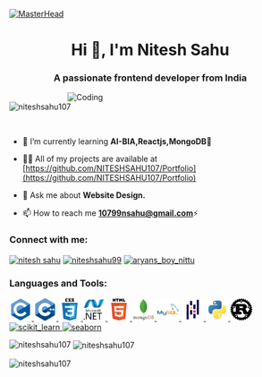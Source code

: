 [![MasterHead](https://png.pngtree.com/thumb_back/fh260/back_our/20190620/ourmid/pngtree-splash-ink-simple-minimalistic-black-and-white-poster-background-image_161368.jpg)](https://niteshsahu107.io)
<h1 align="center">Hi 👋, I'm Nitesh Sahu</h1>
<h3 align="center">A passionate frontend developer from India</h3>
<img align="right" alt="Coding" width="400" src="https://user-images.githubusercontent.com/58518192/87162442-bf3e8180-c2e7-11ea-9f2a-53a50306b7ce.gif" />

<p align="left"> <img src="https://komarev.com/ghpvc/?username=niteshsahu107&label=Profile%20views&color=0e75b6&style=flat" alt="niteshsahu107" /> </p>

<p align="left"> <a href="https://twitter.com/" target="blank"><img src="https://img.shields.io/twitter/follow/?logo=twitter&style=for-the-badge" alt="" /></a> </p>


- 🌱 I’m currently learning **AI-BIA,Reactjs,MongoDB**🔭

- 👨‍💻 All of my projects are available at [https://github.com/NITESHSAHU107/Portfolio](https://github.com/NITESHSAHU107/Portfolio)

- 💬 Ask me about **Website Design.**

- 📫 How to reach me **10799nsahu@gmail.com**⚡ 

<h3 align="left">Connect with me:</h3>
<p align="left">
<a href="https://linkedin.com/in/nitesh sahu" target="blank"><img align="center" src="https://raw.githubusercontent.com/rahuldkjain/github-profile-readme-generator/master/src/images/icons/Social/linked-in-alt.svg" alt="nitesh sahu" height="30" width="40" /></a>
<a href="https://kaggle.com/niteshsahu99" target="blank"><img align="center" src="https://raw.githubusercontent.com/rahuldkjain/github-profile-readme-generator/master/src/images/icons/Social/kaggle.svg" alt="niteshsahu99" height="30" width="40" /></a>
<a href="https://instagram.com/aryans_boy_nittu" target="blank"><img align="center" src="https://raw.githubusercontent.com/rahuldkjain/github-profile-readme-generator/master/src/images/icons/Social/instagram.svg" alt="aryans_boy_nittu" height="30" width="40" /></a>
</p>

<h3 align="left">Languages and Tools:</h3>
<p align="left"> <a href="https://www.cprogramming.com/" target="_blank" rel="noreferrer"> <img src="https://raw.githubusercontent.com/devicons/devicon/master/icons/c/c-original.svg" alt="c" width="40" height="40"/> </a> <a href="https://www.w3schools.com/cpp/" target="_blank" rel="noreferrer"> <img src="https://raw.githubusercontent.com/devicons/devicon/master/icons/cplusplus/cplusplus-original.svg" alt="cplusplus" width="40" height="40"/> </a> <a href="https://www.w3schools.com/css/" target="_blank" rel="noreferrer"> <img src="https://raw.githubusercontent.com/devicons/devicon/master/icons/css3/css3-original-wordmark.svg" alt="css3" width="40" height="40"/> </a> <a href="https://dotnet.microsoft.com/" target="_blank" rel="noreferrer"> <img src="https://raw.githubusercontent.com/devicons/devicon/master/icons/dot-net/dot-net-original-wordmark.svg" alt="dotnet" width="40" height="40"/> </a> <a href="https://www.w3.org/html/" target="_blank" rel="noreferrer"> <img src="https://raw.githubusercontent.com/devicons/devicon/master/icons/html5/html5-original-wordmark.svg" alt="html5" width="40" height="40"/> </a> <a href="https://www.mongodb.com/" target="_blank" rel="noreferrer"> <img src="https://raw.githubusercontent.com/devicons/devicon/master/icons/mongodb/mongodb-original-wordmark.svg" alt="mongodb" width="40" height="40"/> </a> <a href="https://www.mysql.com/" target="_blank" rel="noreferrer"> <img src="https://raw.githubusercontent.com/devicons/devicon/master/icons/mysql/mysql-original-wordmark.svg" alt="mysql" width="40" height="40"/> </a> <a href="https://pandas.pydata.org/" target="_blank" rel="noreferrer"> <img src="https://raw.githubusercontent.com/devicons/devicon/2ae2a900d2f041da66e950e4d48052658d850630/icons/pandas/pandas-original.svg" alt="pandas" width="40" height="40"/> </a> <a href="https://www.python.org" target="_blank" rel="noreferrer"> <img src="https://raw.githubusercontent.com/devicons/devicon/master/icons/python/python-original.svg" alt="python" width="40" height="40"/> </a> <a href="https://www.rust-lang.org" target="_blank" rel="noreferrer"> <img src="https://raw.githubusercontent.com/devicons/devicon/master/icons/rust/rust-plain.svg" alt="rust" width="40" height="40"/> </a> <a href="https://scikit-learn.org/" target="_blank" rel="noreferrer"> <img src="https://upload.wikimedia.org/wikipedia/commons/0/05/Scikit_learn_logo_small.svg" alt="scikit_learn" width="40" height="40"/> </a> <a href="https://seaborn.pydata.org/" target="_blank" rel="noreferrer"> <img src="https://seaborn.pydata.org/_images/logo-mark-lightbg.svg" alt="seaborn" width="40" height="40"/> </a> </p>

<p><img align="left" src="https://github-readme-stats.vercel.app/api/top-langs?username=niteshsahu107&show_icons=true&locale=en&layout=compact" alt="niteshsahu107" /></p>

<p>&nbsp;<img align="center" src="https://github-readme-stats.vercel.app/api?username=niteshsahu107&show_icons=true&locale=en" alt="niteshsahu107" /></p>

<p><img align="center" src="https://github-readme-streak-stats.herokuapp.com/?user=niteshsahu107&" alt="niteshsahu107" /></p>

